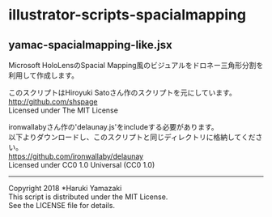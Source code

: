 # illustrator-scripts-spacialmapping
## yamac-spacialmapping-like.jsx
Microsoft HoloLensのSpacial Mapping風のビジュアルをドロネー三角形分割を利用して作成します。

このスクリプトはHiroyuki Satoさん作のスクリプトを元にしています。  
http://github.com/shspage  
Licensed under The MIT License

ironwallabyさん作の'delaunay.js'をincludeする必要があります。  
以下よりダウンロードし、このスクリプトと同じディレクトリに格納してください。  
https://github.com/ironwallaby/delaunay  
Licensed under CC0 1.0 Universal (CC0 1.0)

---
Copyright 2018 *Haruki Yamazaki  
This script is distributed under the MIT License.  
See the LICENSE file for details.
